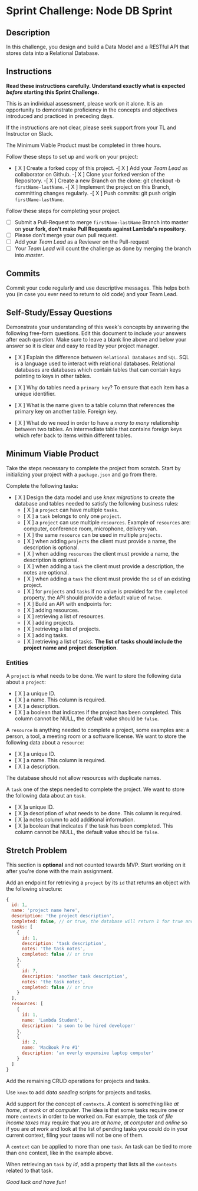 # Sprint Challenge: Node DB Sprint

## Description

In this challenge, you design and build a Data Model and a RESTful API that stores data into a Relational Database.

## Instructions

**Read these instructions carefully. Understand exactly what is expected _before_ starting this Sprint Challenge.**

This is an individual assessment, please work on it alone. It is an opportunity to demonstrate proficiency in the concepts and objectives introduced and practiced in preceding days.

If the instructions are not clear, please seek support from your TL and Instructor on Slack.

The Minimum Viable Product must be completed in three hours.

Follow these steps to set up and work on your project:

- [ X ] Create a forked copy of this project.
-[ X ] Add your _Team Lead_ as collaborator on Github.
-[ X ] Clone your forked version of the Repository.
-[ X ] Create a new Branch on the clone: git checkout -b `firstName-lastName`.
-[ X ] Implement the project on this Branch, committing changes regularly.
-[ X ] Push commits: git push origin `firstName-lastName`.

Follow these steps for completing your project.

- [ ] Submit a Pull-Request to merge `firstName-lastName` Branch into master on **your fork, don't make Pull Requests against Lambda's repository**.
- [ ] Please don't merge your own pull request.
- [ ] Add your _Team Lead_ as a Reviewer on the Pull-request
- [ ] Your _Team Lead_ will count the challenge as done by merging the branch into _master_.

## Commits

Commit your code regularly and use descriptive messages. This helps both you (in case you ever need to return to old code) and your Team Lead.

## Self-Study/Essay Questions

Demonstrate your understanding of this week's concepts by answering the following free-form questions. Edit this document to include your answers after each question. Make sure to leave a blank line above and below your answer so it is clear and easy to read by your project manager.

- [ X ] Explain the difference between `Relational Databases` and `SQL`.
    SQL is a language used to interact with relational databases. Relational databases are databases which contain tables that can contain keys pointing to keys in other tables.

- [ X ] Why do tables need a `primary key`?
    To ensure that each item has a unique identifier.

- [ X ] What is the name given to a table column that references the primary key on another table.
    Foreign key.

- [ X ] What do we need in order to have a _many to many_ relationship between two tables.
    An intermediate table that contains foreign keys which refer back to items within different tables.
## Minimum Viable Product

Take the steps necessary to complete the project from scratch. Start by initializing your project with a `package.json` and go from there.

Complete the following tasks:

- [ X ] Design the data model and use _knex migrations_ to create the database and tables needed to satisfy the following business rules:
  - [ X ] a `project` can have multiple `tasks`.
  - [ X ] a `task` belongs to only one `project`.
  - [ X ] a `project` can use multiple `resources`. Example of `resources` are: computer, conference room, microphone, delivery van.
  - [ X ] the same `resource` can be used in multiple `projects`.
  - [ X ] when adding `projects` the client must provide a name, the description is optional.
  - [ X ] when adding `resources` the client must provide a name, the description is optional.
  - [ X ] when adding a `task` the client must provide a description, the notes are optional.
  - [ X ] when adding a `task` the client must provide the `id` of an existing project.
  - [ X ] for `projects` and `tasks` if no value is provided for the `completed` property, the API should provide a default value of `false`.
  - [ X ] Build an API with endpoints for:
  - [ X ] adding resources.
  - [ X ] retrieving a list of resources.
  - [ X ] adding projects.
  - [ X ] retrieving a list of projects.
  - [ X ] adding tasks.
  - [ X ] retrieving a list of tasks. **The list of tasks should include the project name and project description**.

### Entities

A `project` is what needs to be done. We want to store the following data about a `project`:

- [ X ] a unique ID.
- [ X ] a name. This column is required.
- [ X ] a description.
- [ X ] a boolean that indicates if the project has been completed. This column cannot be NULL, the default value should be `false`.

A `resource` is anything needed to complete a project, some examples are: a person, a tool, a meeting room or a software license. We want to store the following data about a `resource`:

- [ X ] a unique ID.
- [ X ] a name. This column is required.
- [ X ] a description.

The database should not allow resources with duplicate names.

A `task` one of the steps needed to complete the project. We want to store the following data about an `task`.

- [ X ]a unique ID.
- [ X ]a description of what needs to be done. This column is required.
- [ X ]a notes column to add additional information.
- [ X ]a boolean that indicates if the task has been completed. This column cannot be NULL, the default value should be `false`.

## Stretch Problem

This section is **optional** and not counted towards MVP. Start working on it after you're done with the main assignment.

Add an endpoint for retrieving a `project` by its `id` that returns an object with the following structure:

```js
{
  id: 1,
  name: 'project name here',
  description: 'the project description',
  completed: false, // or true, the database will return 1 for true and 0 for false, extra code is required to convert a 1 to true and a 0 to false.
  tasks: [
    {
      id: 1,
      description: 'task description',
      notes: 'the task notes',
      completed: false // or true
    },
    {
      id: 7,
      description: 'another task description',
      notes: 'the task notes',
      completed: false // or true
    }
  ],
  resources: [
    {
      id: 1,
      name: 'Lambda Student',
      description: 'a soon to be hired developer'
    },
    {
      id: 2,
      name: 'MacBook Pro #1'
      description: 'an overly expensive laptop computer'
    }
  ]
}
```

Add the remaining CRUD operations for projects and tasks.

Use `knex` to add _data seeding_ scripts for projects and tasks.

Add support for the concept of `contexts`. A context is something like _at home_, _at work_ or _at computer_. The idea is that some tasks require one or more `contexts` in order to be worked on. For example, the task of _file income taxes_ may require that you are _at home_, _at computer_ and _online_ so if you are _at work_ and look at the list of pending tasks you could do in your current context, filing your taxes will not be one of them.

A `context` can be applied to more than one `task`. An task can be tied to more than one context, like in the example above.

When retrieving an `task` by _id_, add a property that lists all the `contexts` related to that task.

_Good luck and have fun!_
